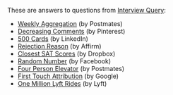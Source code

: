 These are answers to questions from [Interview Query](https://www.interviewquery.com/):

* [Weekly Aggregation](https://github.com/khanhnamle1994/cracking-the-data-science-interview/blob/master/Question-Bank/Interview-Query/Weekly-Aggregation.md) (by Postmates)
* [Decreasing Comments](https://github.com/khanhnamle1994/cracking-the-data-science-interview/blob/master/Question-Bank/Interview-Query/Decreasing-Comments.md) (by Pinterest)
* [500 Cards](https://github.com/khanhnamle1994/cracking-the-data-science-interview/blob/master/Question-Bank/Interview-Query/500-Cards.md) (by LinkedIn)
* [Rejection Reason](https://github.com/khanhnamle1994/cracking-the-data-science-interview/blob/master/Question-Bank/Interview-Query/Rejection-Reason.md) (by Affirm)
* [Closest SAT Scores](https://github.com/khanhnamle1994/cracking-the-data-science-interview/blob/master/Question-Bank/Interview-Query/Closest-SAT-Scores.md) (by Dropbox)
* [Random Number](https://github.com/khanhnamle1994/cracking-the-data-science-interview/blob/master/Question-Bank/Interview-Query/Random-Number.md) (by Facebook)
* [Four Person Elevator](https://github.com/khanhnamle1994/cracking-the-data-science-interview/blob/master/Question-Bank/Interview-Query/Four-Person-Elevator.md) (by Postmates)
* [First Touch Attribution](https://github.com/khanhnamle1994/cracking-the-data-science-interview/blob/master/Question-Bank/Interview-Query/First-Touch-Attribution.md) (by Google)
* [One Million Lyft Rides](https://github.com/khanhnamle1994/cracking-the-data-science-interview/blob/master/Question-Bank/Interview-Query/One-Million-Lyft-Rides.md) (by Lyft)
